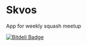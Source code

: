 Skvos
=====

App for weekly squash meetup

[![Bitdeli Badge](https://d2weczhvl823v0.cloudfront.net/bstrahija/skvos/trend.png)](https://bitdeli.com/free "Bitdeli Badge")
